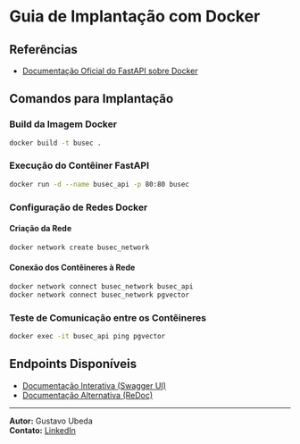 # Guia de Implantação com Docker

## Referências

- [Documentação Oficial do FastAPI sobre Docker](https://fastapi.tiangolo.com/deployment/docker/)

## Comandos para Implantação

### Build da Imagem Docker
```bash
docker build -t busec .
```

### Execução do Contêiner FastAPI
```bash
docker run -d --name busec_api -p 80:80 busec
```

### Configuração de Redes Docker
#### Criação da Rede
```bash
docker network create busec_network
```

#### Conexão dos Contêineres à Rede
```bash
docker network connect busec_network busec_api
docker network connect busec_network pgvector
```

### Teste de Comunicação entre os Contêineres
```bash
docker exec -it busec_api ping pgvector
```

## Endpoints Disponíveis
- [Documentação Interativa (Swagger UI)](http://localhost/docs)
- [Documentação Alternativa (ReDoc)](http://localhost/redoc)

---

**Autor:** Gustavo Ubeda  
**Contato:** [LinkedIn](https://www.linkedin.com/in/gustavoubeda/)
